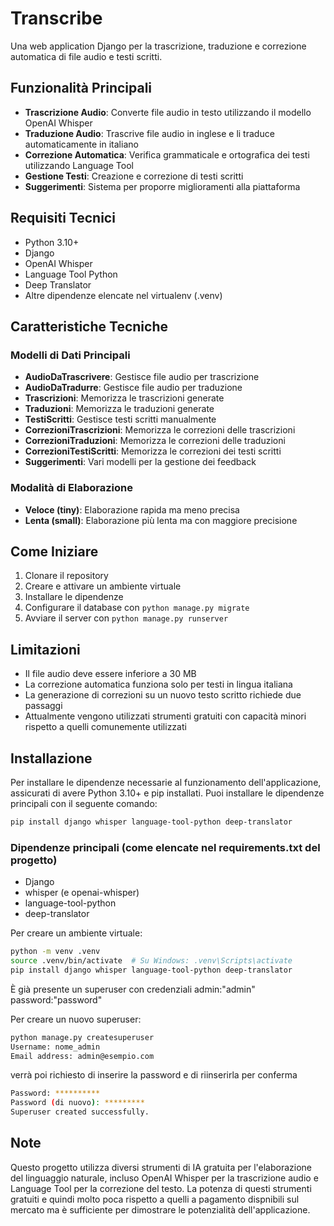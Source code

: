 # Transcribe

Una web application Django per la trascrizione, traduzione e correzione automatica di file audio e testi scritti.

## Funzionalità Principali

- **Trascrizione Audio**: Converte file audio in testo utilizzando il modello OpenAI Whisper
- **Traduzione Audio**: Trascrive file audio in inglese e li traduce automaticamente in italiano
- **Correzione Automatica**: Verifica grammaticale e ortografica dei testi utilizzando Language Tool
- **Gestione Testi**: Creazione e correzione di testi scritti
- **Suggerimenti**: Sistema per proporre miglioramenti alla piattaforma

## Requisiti Tecnici

- Python 3.10+
- Django
- OpenAI Whisper
- Language Tool Python
- Deep Translator
- Altre dipendenze elencate nel virtualenv (.venv)

## Caratteristiche Tecniche

### Modelli di Dati Principali

- **AudioDaTrascrivere**: Gestisce file audio per trascrizione
- **AudioDaTradurre**: Gestisce file audio per traduzione
- **Trascrizioni**: Memorizza le trascrizioni generate
- **Traduzioni**: Memorizza le traduzioni generate
- **TestiScritti**: Gestisce testi scritti manualmente
- **CorrezioniTrascrizioni**: Memorizza le correzioni delle trascrizioni
- **CorrezioniTraduzioni**: Memorizza le correzioni delle traduzioni
- **CorrezioniTestiScritti**: Memorizza le correzioni dei testi scritti
- **Suggerimenti**: Vari modelli per la gestione dei feedback

### Modalità di Elaborazione

- **Veloce (tiny)**: Elaborazione rapida ma meno precisa
- **Lenta (small)**: Elaborazione più lenta ma con maggiore precisione

## Come Iniziare

1. Clonare il repository
2. Creare e attivare un ambiente virtuale
3. Installare le dipendenze
4. Configurare il database con `python manage.py migrate`
5. Avviare il server con `python manage.py runserver`

## Limitazioni

- Il file audio deve essere inferiore a 30 MB
- La correzione automatica funziona solo per testi in lingua italiana
- La generazione di correzioni su un nuovo testo scritto richiede due passaggi
- Attualmente vengono utilizzati strumenti gratuiti con capacità minori rispetto a quelli comunemente utilizzati

## Installazione

Per installare le dipendenze necessarie al funzionamento dell'applicazione, assicurati di avere Python 3.10+ e pip installati. Puoi installare le dipendenze principali con il seguente comando:

```bash
pip install django whisper language-tool-python deep-translator
```

### Dipendenze principali (come elencate nel requirements.txt del progetto)
- Django
- whisper (e openai-whisper)
- language-tool-python
- deep-translator

Per creare un ambiente virtuale:

```bash
python -m venv .venv
source .venv/bin/activate  # Su Windows: .venv\Scripts\activate
pip install django whisper language-tool-python deep-translator
```


È già presente un superuser con credenziali admin:"admin" password:"password"

Per creare un nuovo superuser:

```bash
python manage.py createsuperuser
Username: nome_admin
Email address: admin@esempio.com
```

verrà poi richiesto di inserire la password e di riinserirla per conferma

```bash
Password: **********
Password (di nuovo): *********
Superuser created successfully.
```

## Note

Questo progetto utilizza diversi strumenti di IA gratuita per l'elaborazione del linguaggio naturale, incluso OpenAI Whisper per la trascrizione audio e Language Tool per la correzione del testo. La potenza di questi strumenti gratuiti e quindi molto poca rispetto a quelli a pagamento dispnibili sul mercato ma è sufficiente per dimostrare le potenzialità dell'applicazione.